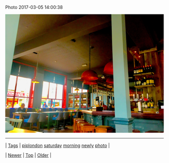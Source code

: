 <!--
title: Photo 2017-03-05 14
date: 2020-06-28T15:27:00.154Z
tags: piplondon, saturday, morning, newly, photo
-->


Photo 2017-03-05 14:00:38

![](158023583481-0.jpg)

<!--BOTTOM-POST-NAVIGATION-->
---

| [Tags](tags.md) | [piplondon](tag-piplondon.md) [saturday](tag-saturday.md) [morning](tag-morning.md) [newly](tag-newly.md) [photo](tag-photo.md) |

| [Newer](158017914388.md) | [Top](index.md) | [Older](158032437327.md) |